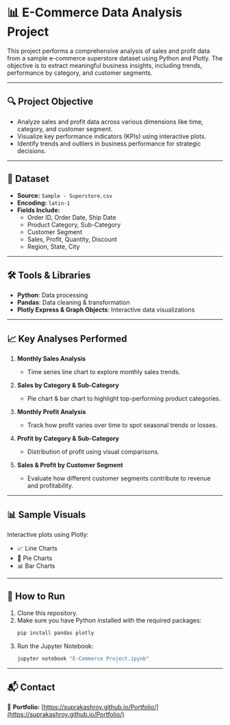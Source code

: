 # 📊 E-Commerce Data Analysis Project

This project performs a comprehensive analysis of sales and profit data from a sample e-commerce superstore dataset using Python and Plotly. The objective is to extract meaningful business insights, including trends, performance by category, and customer segments.

---

## 🔍 Project Objective

- Analyze sales and profit data across various dimensions like time, category, and customer segment.
- Visualize key performance indicators (KPIs) using interactive plots.
- Identify trends and outliers in business performance for strategic decisions.

---

## 📁 Dataset

- **Source:** `Sample - Superstore.csv`
- **Encoding:** `latin-1`
- **Fields Include:**
  - Order ID, Order Date, Ship Date
  - Product Category, Sub-Category
  - Customer Segment
  - Sales, Profit, Quantity, Discount
  - Region, State, City

---

## 🛠️ Tools & Libraries

- **Python**: Data processing
- **Pandas**: Data cleaning & transformation
- **Plotly Express & Graph Objects**: Interactive data visualizations

---

## 📈 Key Analyses Performed

1. **Monthly Sales Analysis**  
   - Time series line chart to explore monthly sales trends.

2. **Sales by Category & Sub-Category**  
   - Pie chart & bar chart to highlight top-performing product categories.

3. **Monthly Profit Analysis**  
   - Track how profit varies over time to spot seasonal trends or losses.

4. **Profit by Category & Sub-Category**  
   - Distribution of profit using visual comparisons.

5. **Sales & Profit by Customer Segment**  
   - Evaluate how different customer segments contribute to revenue and profitability.

---

## 📊 Sample Visuals

Interactive plots using Plotly:
- 📈 Line Charts
- 🥧 Pie Charts
- 📊 Bar Charts

---

## 📌 How to Run

1. Clone this repository.
2. Make sure you have Python installed with the required packages:
   ```bash
   pip install pandas plotly
   ```
3. Run the Jupyter Notebook:
   ```bash
   jupyter notebook "E-Commerce Project.ipynb"
   ```

---

## 📬 Contact

🔗 **Portfolio:** [https://suprakashroy.github.io/Portfolio/](https://suprakashroy.github.io/Portfolio/)
